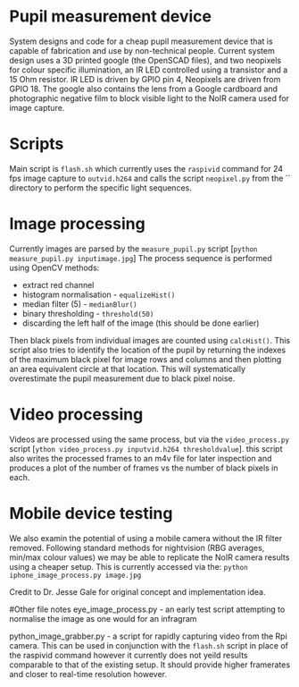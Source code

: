 # Pupil measurement device

System designs and code for a cheap pupil measurement device that is capable of fabrication and use by non-technical people.
Current system design uses a 3D printed google (the OpenSCAD files), and two neopixels for colour specific illumination, an IR LED controlled using a transistor and a 15 Ohm resistor.  IR LED is driven by GPIO pin 4, Neopixels are driven from GPIO 18. The google also contains the lens from a Google cardboard and photographic negative film to block visible light to the NoIR camera used for image capture.


# Scripts
Main script is `flash.sh` which currently uses the `raspivid` command for 24 fps image capture to `outvid.h264` and calls the script `neopixel.py` from the `` directory to perform the specific light sequences. 

# Image processing
Currently images are parsed by the `measure_pupil.py` script [`python measure_pupil.py inputimage.jpg`] 
The process sequence is performed using OpenCV methods:
  - extract red channel
  - histogram normalisation - `equalizeHist()`
  - median filter (5) - `medianBlur()`
  - binary thresholding - `threshold(50)`
  - discarding the left half of the image (this should be done earlier)

Then black pixels from individual images are counted using `calcHist()`. This script also tries to identify the location of the pupil by returning the indexes of the maximum black pixel for image rows and columns and then plotting an area equivalent circle at that location. This will systematically overestimate the pupil measurement due to black pixel noise.

# Video processing
Videos are processed using the same process, but via the `video_process.py` script [`ython video_process.py inputvid.h264 thresholdvalue`]. this script also writes the processed frames to an m4v file for later inspection and produces a plot of the number of frames vs the number of black pixels in each.



# Mobile device testing
We also examin the potential of using a mobile camera without the IR filter removed. 
Following standard methods for nightvision (RBG averages, min/max colour values) we may be able to replicate the NoIR camera results using a cheaper setup. This is currently accessed via the:
`python iphone_image_process.py image.jpg`


Credit to Dr. Jesse Gale for original concept and implementation idea.

#Other file notes
eye_image_process.py - an early test script attempting to normalise the image as one would for an infragram

python_image_grabber.py - a script for rapidly capturing video from the Rpi camera. This can be used in conjunction with the `flash.sh` script in place of the raspivid command however it currently does not yeild results comparable to that of the existing setup. It should provide higher framerates and closer to real-time resolution however. 
